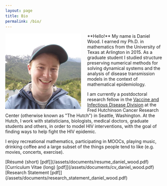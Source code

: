 ```yaml
---
layout: page
title: Bio 
permalink: /bio/
---
```


<div style="float: left; margin: 0px 20px 0px 0px; max-width: 240px; min-width: 120px; height: auto;">
<img src="/assets/images/me.jpg"/></div>
**Hello!** My name is Daniel Wood. I earned my Ph.D. in mathematics from the University
of Texas at Arlington in 2015. As a graduate student I studied structure preserving numerical methods for 
solving dynamical systems and the analysis of disease transmission models in the context
of mathematical epidemiology. 

I am currently a postdoctoral research fellow in the 
[Vaccine and Infectious Disease Division](http://www.fredhutch.org/en/labs/vaccine-and-infectious-disease.html)
at the Fred Hutchinson Cancer Research Center (otherwise known as "The Hutch") in 
Seattle, Washington. At the Hutch, I work with statisticians, biologists, medical doctors,
graduate students and others, in order to model HIV interventions, with the 
goal of finding ways to help fight the HIV epidemic.

I enjoy recreational mathematics, participating in MOOCs, playing music, drinking coffee 
and a large subset of the things people tend to like (e.g. movies, concerts, exercise).
<BR CLEAR="left"/>

<div class="divider"></div>
[Résumé (short) [pdf]](/assets/documents/resume_daniel_wood.pdf)<br>
[Curriculum Vitae (long) [pdf]](/assets/documents/cv_daniel_wood.pdf)<br>
[Research Statement [pdf]](/assets/documents/research_statement_daniel_wood.pdf)<br>
